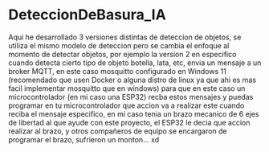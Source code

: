 # DeteccionDeBasura_IA
Aqui he desarrollado 3 versiones distintas de deteccion de objetos, se utiliza el mismo modelo de deteccion pero se cambia el enfoque al momento de detectar objetos, por ejemplo la version 2 en especifico cuando detecta cierto tipo de objeto botella, lata, etc, envia un mensaje a un broker MQTT, en este caso mosquitto configurado en Windows 11 (recomendado que usen Docker o alguna distro de linux ya que ahi es mas facil implementar mosquitto que en windows) para que en este caso un microcontrolador (en mi caso una ESP32) recba estos mensajes y puedas programar en tu microcontrolador que accion va a realizar este cuando reciba el mensaje especifico, en mi caso tenia un brazo mecanico de 6 ejes de libertad al que ayude con este proyecto, el ESP32 le decia que accion realizar al brazo, y otros compañeros de equipo se encargaron de programar el brazo, sufrieron un monton... xd
